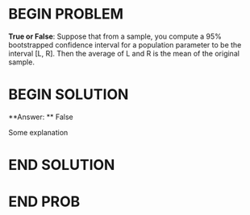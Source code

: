 # BEGIN PROBLEM

**True or False**: Suppose that from a sample, you compute a 95% bootstrapped confidence interval for a population parameter to be the interval [L, R]. Then the average of L and R is the mean of the original sample.

# BEGIN SOLUTION

**Answer: ** False

Some explanation

# END SOLUTION


# END PROB